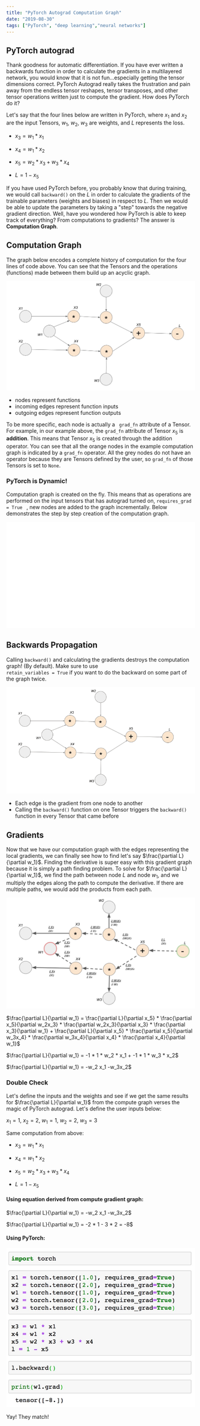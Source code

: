 ```yaml
---
title: "PyTorch Autograd Computation Graph"
date: "2019-08-30"
tags: ["PyTorch", "deep learning","neural networks"]
---
```


## PyTorch autograd

Thank goodness for automatic differentiation. If you have ever written a backwards function in order to calculate the gradients in a multilayered network, you would know that it is not fun...especially getting the tensor dimensions correct. PyTorch Autograd really takes the frustration and pain away from the endless tensor reshapes, tensor transposes, and other tensor operations written just to compute the gradient. How does PyTorch do it?

Let's say that the four lines below are written in PyTorch, where $x_1$ and $x_2$ are the input Tensors, $w_1$, $w_2$, $w_3$ are weights, and $L$ represents the loss.

* $x_3 = w_1 * x_1$

* $x_4 = w_1 * x_2$

* $x_5 = w_2 * x_3 + w_3 * x_4$

* $L = 1 - x_5$

If you have used PyTorch before, you probably know that during training, we would call <code>backward()</code> on the $L$ in order to calculate the gradients of the trainable parameters (weights and biases) in respect to $L$. Then we would be able to update the parameters by taking a "step" towards the negative gradient direction. Well, have you wondered how PyTorch is able to keep track of everything? From computations to gradients? The answer is __Computation Graph__.

## Computation Graph

The graph below encodes a complete history of computation for the four lines of code above. You can see that the Tensors and the operations (functions) made between them build up an acyclic graph.

![](./graph.jpg)

* nodes represent functions
* incoming edges represent function inputs
* outgoing edges represent function outputs

To be more specific, each node is actually a <code> grad\_fn</code> attribute of a Tensor. For example, in our example above, the <code>grad\_fn</code> attribute of Tensor $x_5$ is __addition__. This means that Tensor $x_5$ is created through the addition operator. You can see that all the orange nodes in the example computation graph is indicated by a <code>grad\_fn</code> operator. All the grey nodes do not have an operator because they are Tensors defined by the user, so <code>grad\_fn</code> of those Tensors is set to <code>None</code>.

### PyTorch is Dynamic!

Computation graph is created on the fly. This means that as operations are performed on the input tensors that has autograd turned on, <code>requires_grad = True </code> , new nodes are added to the graph incrementally. Below demonstrates the step by step creation of the computation graph.

![](./f.gif)

## Backwards Propagation

Calling <code>backward()</code> and calculating the gradients destroys the computation graph! (By default). Make sure to use <code> retain_variables = True</code> if you want to do the backward on some part of the graph twice.

![](./b.gif)

* Each edge is the gradient from one node to another
* Calling the <code>backward()</code> function on one Tensor triggers the <code>backward()</code> function in every Tensor that came before

## Gradients

Now that we have our computation graph with the edges representing the local gradients, we can finally see how to find let's say $\frac{\partial L}{\partial w_1}$. Finding the derivative is super easy with this gradient graph because it is simply a path finding problem. To solve for $\frac{\partial L}{\partial w_1}$, we find the path between node $L$ and node $w_1$, and we multiply the edges along the path to compute the derivative. If there are multiple paths, we would add the products from each path.

![](./p.jpg)

$\frac{\partial L}{\partial w_1} = \frac{\partial L}{\partial x_5} * \frac{\partial x_5}{\partial w_2x_3} * \frac{\partial w_2x_3}{\partial x_3} * \frac{\partial x_3}{\partial w_1} + \frac{\partial L}{\partial x_5} * \frac{\partial x_5}{\partial w_3x_4} * \frac{\partial w_3x_4}{\partial x_4} * \frac{\partial x_4}{\partial w_1}$

$\frac{\partial L}{\partial w_1} = -1 * 1 * w_2 * x_1 + -1 * 1 * w_3 * x_2$

$\frac{\partial L}{\partial w_1} = -w_2 x_1 -w_3x_2$

### Double Check

Let's define the inputs and the weights and see if we get the same results for $\frac{\partial L}{\partial w_1}$ from the compute graph verses the magic of PyTorch autograd. Let's define the user inputs below:

$x_1 = 1$, $x_2=2$, $w_1=1$, $w_2=2$, $w_3=3$

Same computation from above:

* $x_3 = w_1 * x_1$

* $x_4 = w_1 * x_2$

* $x_5 = w_2 * x_3 + w_3 * x_4$

* $L = 1 - x_5$

#### Using equation derived from compute gradient graph:

$\frac{\partial L}{\partial w_1} = -w_2 x_1 -w_3x_2$

$\frac{\partial L}{\partial w_1} = -2 * 1 - 3 * 2 = -8$

#### Using PyTorch:

![](./match.jpg)

Yay! They match!

